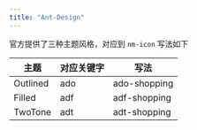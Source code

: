 ```yaml
---
title: "Ant-Design"
---
```


官方提供了三种主题风格，对应到 `nm-icon` 写法如下

| 主题     | 对应关键字 | 写法         |
| -------- | ---------- | ------------ |
| Outlined | ado        | ado-shopping |
| Filled   | adf        | adf-shopping |
| TwoTone  | adt        | adt-shopping |
